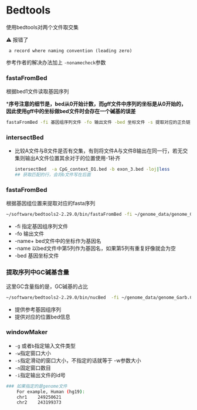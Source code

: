 # Bedtools

使用bedtools对两个文件取交集

:warning: 报错了

` a record where naming convention (leading zero)`

参考作者的解决办法加上 `-nonamecheck`参数



### fastaFromBed

根据bed1文件读取基因序列

***序号注意的细节是，bed从0开始计数，而gff文件中序列的坐标是从0开始的，因此使用gff中的坐标做bed文件时会存在一个碱基的误差**

```bash
fastaFromBed -fi 基因组序列文件 -fo 输出文件 -bed 坐标文件 -s 提取对应的正负链
```



### intersectBed

+ 比较A文件与B文件是否有交集，有则将文件A与文件B输出在同一行，若无交集则输出A文件位置其余对于的位置使用-1补齐

  ```bash
  intersectBed  -a CpG_context_D1.bed -b exon_3.bed -loj|less
  ## 获取匹配的行，会将b文件写在后面
  ```



### fastaFromBed

根据基因组位置来提取对应的fasta序列

```bash
~/software/bedtools2-2.29.0/bin/fastaFromBed -fi ~/genome_data/genome_Garb.CRI/G.arboreum.Chr.v1.0.fa  -fo 1 -name -bed A2_intronR.txt
```

+ -fi 指定基因组序列文件
+ -fo 输出文件
+ -name+  bed文件中的坐标作为基因名
+ -name 以bed文件中第5列作为基因名，如果第5列有重复好像就会为空
+ -bed 基因坐标文件



### 提取序列中GC碱基含量

这里GC含量指的是，GC碱基的占比

```bash
~/software/bedtools2-2.29.0/bin/nucBed  -fi ~/genome_data/genome_Garb.CRI/G.arboreum.Chr.v1.0.fa -bed A2_constitutive_exon.bed >1
```

+ 提供参考基因组序列
+ 提供对应的位置bed信息



### windowMaker

+ `-g` 或者`b`指定输入文件类型
+ `-w`指定窗口大小
+ `-s`指定滑动的窗口大小，不指定的话就等于 -w参数大小
+ `-n`固定窗口数目
+ `-i`指定输出文件的id号

```bash
### 如果指定的是genome文件
	For example, Human (hg19):
	chr1	249250621
	chr2	243199373

```








